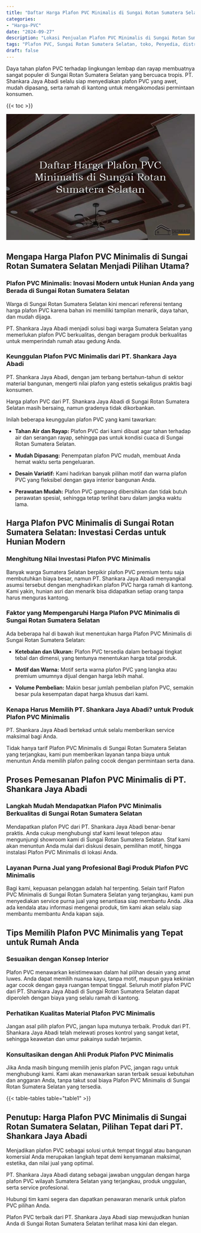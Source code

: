 ```yaml
---
title: "Daftar Harga Plafon PVC Minimalis di Sungai Rotan Sumatera Selatan"
categories: 
- "Harga-PVC"
date: "2024-09-27"
description: "Lokasi Penjualan Plafon PVC Minimalis di Sungai Rotan Sumatera Selatan untuk tempat tinggal, office, dan toko. Material terbaik, pilihan motif, pilihan warna elegan, beserta servis pemasangan oleh teknisi profesional dan jaminan resmi!|Layanan penjualan Plafon PVC Minimalis di Sungai Rotan Sumatera Selatan bagi keperluan tempat tinggal, perkantoran, maupun ritel, dengan panel unggulan dan pemasangan oleh tim profesional dan jaminan resmi.|Pilihan Plafon PVC Minimalis di Sungai Rotan Sumatera Selatan yang terpercaya untuk tempat tinggal, perkantoran, serta toko, dengan panel terbaik dan penempatan dikerjakan oleh tenaga ahli profesional dan garansi resmi.|Distribusi Plafon PVC Minimalis di Sungai Rotan Sumatera Selatan bagi rumah, office, dan toko, beserta panel berkualitas dan penempatan ditangani oleh tim berpengalaman, disertai beserta kepastian resmi.}"
tags: "Plafon PVC, Sungai Rotan Sumatera Selatan, toko, Penyedia, distributor"
draft: false
---
```


Daya tahan plafon PVC terhadap lingkungan lembap dan rayap membuatnya sangat populer di Sungai Rotan Sumatera Selatan yang bercuaca tropis. PT. Shankara Jaya Abadi selalu siap menyediakan plafon PVC yang awet, mudah dipasang, serta ramah di kantong untuk mengakomodasi permintaan konsumen.

{{< toc >}}

![Daftar Harga Plafon PVC Minimalis di Sungai Rotan Sumatera Selatan](/images/Harga-PVC/Daftar-Harga-Plafon-PVC-Minimalis-di-Sungai-Rotan-Sumatera-Selatan.png)


## Mengapa Harga Plafon PVC Minimalis di Sungai Rotan Sumatera Selatan Menjadi Pilihan Utama?

### Plafon PVC Minimalis: Inovasi Modern untuk Hunian Anda yang Berada di Sungai Rotan Sumatera Selatan

Warga di Sungai Rotan Sumatera Selatan kini mencari referensi tentang harga plafon PVC karena bahan ini memiliki tampilan menarik, daya tahan, dan mudah dijaga.

PT. Shankara Jaya Abadi menjadi solusi bagi warga Sumatera Selatan yang memerlukan plafon PVC berkualitas, dengan beragam produk berkualitas untuk memperindah rumah atau gedung Anda.

### Keunggulan Plafon PVC Minimalis dari PT. Shankara Jaya Abadi

PT. Shankara Jaya Abadi, dengan jam terbang bertahun-tahun di sektor material bangunan, mengerti nilai plafon yang estetis sekaligus praktis bagi konsumen.

Harga plafon PVC dari PT. Shankara Jaya Abadi di Sungai Rotan Sumatera Selatan masih bersaing, namun gradenya tidak dikorbankan.

Inilah beberapa keunggulan plafon PVC yang kami tawarkan:

- **Tahan Air dan Rayap:** Plafon PVC dari kami dibuat agar tahan terhadap air dan serangan rayap, sehingga pas untuk kondisi cuaca di Sungai Rotan Sumatera Selatan.

- **Mudah Dipasang:** Penempatan plafon PVC mudah, membuat Anda hemat waktu serta pengeluaran.

- **Desain Variatif:** Kami hadirkan banyak pilihan motif dan warna plafon PVC yang fleksibel dengan gaya interior bangunan Anda.

- **Perawatan Mudah:** Plafon PVC gampang dibersihkan dan tidak butuh perawatan spesial, sehingga tetap terlihat baru dalam jangka waktu lama.

## Harga Plafon PVC Minimalis di Sungai Rotan Sumatera Selatan: Investasi Cerdas untuk Hunian Modern

### Menghitung Nilai Investasi Plafon PVC Minimalis

Banyak warga Sumatera Selatan berpikir plafon PVC premium tentu saja membutuhkan biaya besar, namun PT. Shankara Jaya Abadi menyangkal asumsi tersebut dengan menghadirkan plafon PVC harga ramah di kantong. Kami yakin, hunian asri dan menarik bisa didapatkan setiap orang tanpa harus menguras kantong.

### Faktor yang Mempengaruhi Harga Plafon PVC Minimalis di Sungai Rotan Sumatera Selatan

Ada beberapa hal di bawah ikut menentukan harga Plafon PVC Minimalis di Sungai Rotan Sumatera Selatan:

- **Ketebalan dan Ukuran:** Plafon PVC tersedia dalam berbagai tingkat tebal dan dimensi, yang tentunya menentukan harga total produk.

- **Motif dan Warna:** Motif serta warna plafon PVC yang langka atau premium umumnya dijual dengan harga lebih mahal.

- **Volume Pembelian:** Makin besar jumlah pembelian plafon PVC, semakin besar pula kesempatan dapat harga khusus dari kami.

### Kenapa Harus Memilih PT. Shankara Jaya Abadi? untuk Produk Plafon PVC Minimalis

PT. Shankara Jaya Abadi bertekad untuk selalu memberikan service maksimal bagi Anda.

Tidak hanya tarif Plafon PVC Minimalis di Sungai Rotan Sumatera Selatan yang terjangkau, kami pun memberikan layanan tanpa biaya untuk menuntun Anda memilih plafon paling cocok dengan permintaan serta dana.

## Proses Pemesanan Plafon PVC Minimalis di PT. Shankara Jaya Abadi

### Langkah Mudah Mendapatkan Plafon PVC Minimalis Berkualitas di Sungai Rotan Sumatera Selatan

Mendapatkan plafon PVC dari PT. Shankara Jaya Abadi benar-benar praktis. Anda cukup menghubungi staf kami lewat telepon atau mengunjungi showroom kami di Sungai Rotan Sumatera Selatan. Staf kami akan menuntun Anda mulai dari diskusi desain, pemilihan motif, hingga instalasi Plafon PVC Minimalis di lokasi Anda.

### Layanan Purna Jual yang Profesional Bagi Produk Plafon PVC Minimalis

Bagi kami, kepuasan pelanggan adalah hal terpenting. Selain tarif Plafon PVC Minimalis di Sungai Rotan Sumatera Selatan yang terjangkau, kami pun menyediakan service purna jual yang senantiasa siap membantu Anda. Jika ada kendala atau informasi mengenai produk, tim kami akan selalu siap membantu membantu Anda kapan saja.

## Tips Memilih Plafon PVC Minimalis yang Tepat untuk Rumah Anda

### Sesuaikan dengan Konsep Interior

Plafon PVC menawarkan keistimewaan dalam hal pilihan desain yang amat luwes. Anda dapat memilih nuansa kayu, tanpa motif, maupun gaya kekinian agar cocok dengan gaya ruangan tempat tinggal. Seluruh motif plafon PVC dari PT. Shankara Jaya Abadi di Sungai Rotan Sumatera Selatan dapat diperoleh dengan biaya yang selalu ramah di kantong.

### Perhatikan Kualitas Material Plafon PVC Minimalis

Jangan asal pilih plafon PVC, jangan lupa mutunya terbaik. Produk dari PT. Shankara Jaya Abadi telah melewati proses kontrol yang sangat ketat, sehingga keawetan dan umur pakainya sudah terjamin.

### Konsultasikan dengan Ahli Produk Plafon PVC Minimalis

Jika Anda masih bingung memilih jenis plafon PVC, jangan ragu untuk menghubungi kami. Kami akan menawarkan saran terbaik sesuai kebutuhan dan anggaran Anda, tanpa takut soal biaya Plafon PVC Minimalis di Sungai Rotan Sumatera Selatan yang tersedia.

{{< table-tables table="table1" >}}

## Penutup: Harga Plafon PVC Minimalis di Sungai Rotan Sumatera Selatan, Pilihan Tepat dari PT. Shankara Jaya Abadi

Menjadikan plafon PVC sebagai solusi untuk tempat tinggal atau bangunan komersial Anda merupakan langkah tepat demi kenyamanan maksimal, estetika, dan nilai jual yang optimal.

PT. Shankara Jaya Abadi datang sebagai jawaban unggulan dengan harga plafon PVC wilayah Sumatera Selatan yang terjangkau, produk unggulan, serta service profesional.

Hubungi tim kami segera dan dapatkan penawaran menarik untuk plafon PVC pilihan Anda.

Plafon PVC terbaik dari PT. Shankara Jaya Abadi siap mewujudkan hunian Anda di Sungai Rotan Sumatera Selatan terlihat masa kini dan elegan.